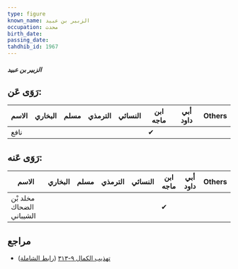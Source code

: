 ```yaml
---
type: figure
known_name: الزبير بن عبيد
occupation: محدث
birth_date:
passing_date:
tahdhib_id: 1967
---
```

##### الزبير بن عبيد

## رَوَى عَن:
| الاسم | البخاري | مسلم | الترمذي | النسائي | ابن ماجه | أبي داود | Others |
| ----- | ------- | ---- | ------- | ------- | -------- | -------- | ------ |
| نافع  |         |      |         |         | ✔        |          |        |
## رَوَى عَنه:
| الاسم                    | البخاري | مسلم | الترمذي | النسائي | ابن ماجه | أبي داود | Others |
| ------------------------ | ------- | ---- | ------- | ------- | -------- | -------- | ------ |
| مخلد بْن الضحاك الشيباني |         |      |         |         | ✔        |          |        |
## مراجع
- [تهذيب الكمال ٩-٣١٣](obsidian://open?vault=Tahdhib-al-Kamal&file=Figures/١٩٦٧-الزبير%20بن%20عبيد) ([رابط الشاملة](https://shamela.ws/book/3722/4553))